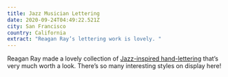 ```yaml
---
title: Jazz Musician Lettering
date: 2020-09-24T04:49:22.521Z
city: San Francisco
country: California
extract: "Reagan Ray’s lettering work is lovely. "
---
```

Reagan Ray made a lovely collection of [Jazz-inspired hand-lettering](https://reaganray.com/2020/09/22/jazz-lettering.html) that’s very much worth a look. There’s so many interesting styles on display here!